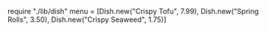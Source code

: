 require "./lib/dish"
menu = [Dish.new("Crispy Tofu", 7.99), Dish.new("Spring Rolls", 3.50), Dish.new("Crispy Seaweed", 1.75)]